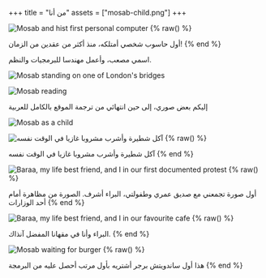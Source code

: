+++
title = "من أنا"
assets = ["mosab-child.png"]
+++

![Mosab and hist first personal computer](mosab-first-computer.png)
{% raw() %}
<div class="text-center italic"> أول حاسوب شخصي أمتلكه، منذ أكثر من عقدين من الزمان!</center>
{% end %}

اسمي مصعب، وأعمل مهندسا للبرمجيات والنظم.

![Mosab standing on one of London's bridges](mosab-london-bridge.png)

![Mosab reading](mosab-reading.png)

إليكم بعض صوري، إلى حين انتهائي من ترجمة الموقع بالكامل للعربية

![Mosab as a child](mosab-child.png)

![آكل شطيرة وأشرب مشروبا غازيا في الوقت نفسه](mosab-young.png)
{% raw() %}
<div class="text-center italic">آكل شطيرة وأشرب مشروبا غازيا في الوقت نفسه</center>
{% end %}

![Baraa, my life best friend, and I in our first documented protest](baraa-and-i-protest.png)
{% raw() %}
<div class="text-center italic">أول صورة تجمعني مع صديق عمري وطفولتي، البراء أشرف. الصورة من مظاهرة أمام أحد الوزارات</center>
{% end %}

![Baraa, my life best friend, and I in our favourite cafe](baraa-and-i-cafe.png)
{% raw() %}
<div class="text-center italic">البراء وأنا في مقهانا المفضل آنذاك.</center>
{% end %}

![Mosab waiting for burger](mosab-and-burger.png)
{% raw() %}
<div class="text-center italic">هذا أول ساندويتش برجر أشتريه بأول مرتب أحصل عليه من البرمجة</center>
{% end %}
